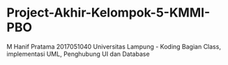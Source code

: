 # Project-Akhir-Kelompok-5-KMMI-PBO
M Hanif Pratama 2017051040 Universitas Lampung - Koding Bagian Class, implementasi UML, Penghubung UI dan Database
